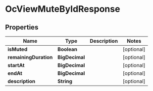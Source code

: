 

# OcViewMuteByIdResponse


## Properties

Name | Type | Description | Notes
------------ | ------------- | ------------- | -------------
**isMuted** | **Boolean** |  |  [optional]
**remainingDuration** | **BigDecimal** |  |  [optional]
**startAt** | **BigDecimal** |  |  [optional]
**endAt** | **BigDecimal** |  |  [optional]
**description** | **String** |  |  [optional]



